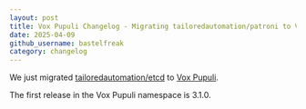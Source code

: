 ```yaml
---
layout: post
title: Vox Pupuli Changelog - Migrating tailoredautomation/patroni to Vox Pupuli
date: 2025-04-09
github_username: bastelfreak
category: changelog
---
```


We just migrated [tailoredautomation/etcd](https://forge.puppet.com/modules/tailoredautomation/etcd/readme) to [Vox Pupuli](https://forge.puppet.com/modules/puppet/patroni/readme).

The first release in the Vox Pupuli namespace is 3.1.0.
